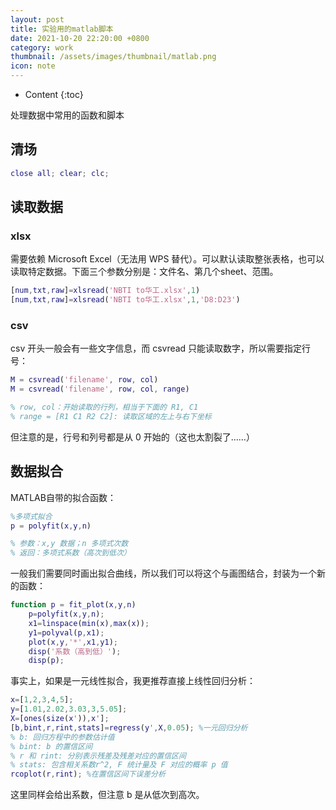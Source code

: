 ```yaml
---
layout: post
title: 实验用的matlab脚本
date: 2021-10-20 22:20:00 +0800
category: work
thumbnail: /assets/images/thumbnail/matlab.png
icon: note
---
```


* Content
{:toc}

处理数据中常用的函数和脚本

<!--more-->

## 清场

```matlab
close all; clear; clc;
```

## 读取数据

### xlsx

需要依赖 Microsoft Excel（无法用 WPS 替代）。可以默认读取整张表格，也可以读取特定数据。下面三个参数分别是：文件名、第几个sheet、范围。

```matlab
[num,txt,raw]=xlsread('NBTI to华工.xlsx',1)
[num,txt,raw]=xlsread('NBTI to华工.xlsx',1,'D8:D23')
```

### csv

csv 开头一般会有一些文字信息，而 csvread 只能读取数字，所以需要指定行号：

```matlab
M = csvread('filename', row, col)
M = csvread('filename', row, col, range)

% row, col：开始读取的行列，相当于下面的 R1, C1
% range = [R1 C1 R2 C2]: 读取区域的左上与右下坐标
```

但注意的是，行号和列号都是从 0 开始的（这也太割裂了……）

## 数据拟合

MATLAB自带的拟合函数：

```matlab
%多项式拟合
p = polyfit(x,y,n)

% 参数：x,y 数据；n 多项式次数
% 返回：多项式系数（高次到低次）
```

一般我们需要同时画出拟合曲线，所以我们可以将这个与画图结合，封装为一个新的函数：

```matlab
function p = fit_plot(x,y,n)
    p=polyfit(x,y,n);
    x1=linspace(min(x),max(x));
    y1=polyval(p,x1);
    plot(x,y,'*',x1,y1);
    disp('系数（高到低）');
    disp(p);
```

事实上，如果是一元线性拟合，我更推荐直接上线性回归分析：

```matlab
x=[1,2,3,4,5];
y=[1.01,2.02,3.03,3,5.05];
X=[ones(size(x')),x'];
[b,bint,r,rint,stats]=regress(y',X,0.05); %一元回归分析
% b: 回归方程中的参数估计值
% bint: b 的置信区间
% r 和 rint: 分别表示残差及残差对应的置信区间
% stats: 包含相关系数r^2, F 统计量及 F 对应的概率 p 值
rcoplot(r,rint); %在置信区间下误差分析
```

这里同样会给出系数，但注意 b 是从低次到高次。